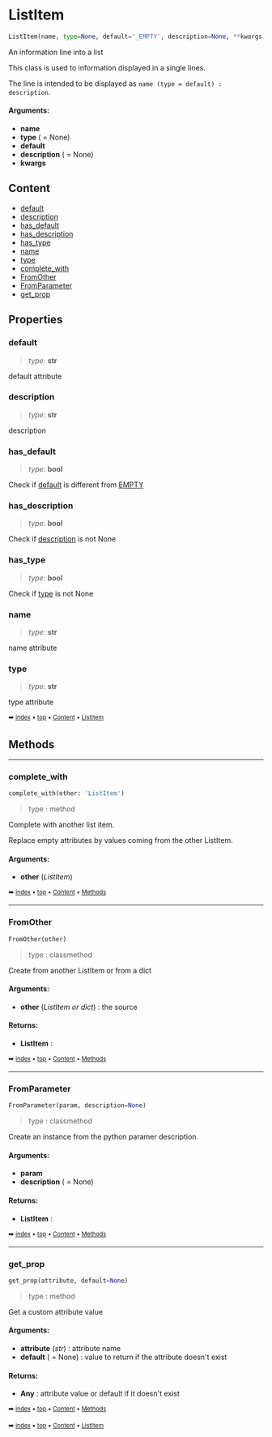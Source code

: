 # ListItem

``` python
ListItem(name, type=None, default='_EMPTY', description=None, **kwargs)
```

An information line into a list

This class is used to information displayed in a single lines.

The line is intended to be displayed as `name (type = default) : description`.

#### Arguments:
- **name**
- **type** ( = None)
- **default**
- **description** ( = None)
- **kwargs**

## Content

- [default](pydoc-listitem.md#default)
- [description](pydoc-listitem.md#description)
- [has_default](pydoc-listitem.md#has_default)
- [has_description](pydoc-listitem.md#has_description)
- [has_type](pydoc-listitem.md#has_type)
- [name](pydoc-listitem.md#name)
- [type](pydoc-listitem.md#type)
- [complete_with](pydoc-listitem.md#complete_with)
- [FromOther](pydoc-listitem.md#fromother)
- [FromParameter](pydoc-listitem.md#fromparameter)
- [get_prop](pydoc-listitem.md#get_prop)

## Properties



### default

> _type_: **str**
>

default attribute

### description

> _type_: **str**
>

description

### has_default

> _type_: **bool**
>

Check if [default](pydoc-listitem.md#default) is different from [EMPTY](pydoc---pydoc.md#empty)

### has_description

> _type_: **bool**
>

Check if [description](pydoc-listitem.md#description) is not None

### has_type

> _type_: **bool**
>

Check if [type](pydoc-listitem.md#type) is not None

### name

> _type_: **str**
>

name attribute

### type

> _type_: **str**
>

type attribute

<sub>:arrow_right: [index](index.md) :black_small_square: [top](#listitem) :black_small_square: [Content](#content) :black_small_square: [ListItem](pydoc-listitem.md)</sub>

## Methods



----------
### complete_with

``` python
complete_with(other: 'ListItem')
```


 > type : method

Complete with another list item.

Replace empty attributes by values coming from the other ListItem.

#### Arguments:
- **other** (_ListItem_)

<sub>:arrow_right: [index](index.md) :black_small_square: [top](#listitem) :black_small_square: [Content](#content) :black_small_square: [Methods](pydoc-listitem.md#methods)</sub>

----------
### FromOther

``` python
FromOther(other)
```


 > type : classmethod

Create from another ListItem or from a dict

#### Arguments:
- **other** (_ListItem or dict_) : the source



#### Returns:
- **ListItem** :

<sub>:arrow_right: [index](index.md) :black_small_square: [top](#listitem) :black_small_square: [Content](#content) :black_small_square: [Methods](pydoc-listitem.md#methods)</sub>

----------
### FromParameter

``` python
FromParameter(param, description=None)
```


 > type : classmethod

Create an instance from the python paramer description.

#### Arguments:
- **param**
- **description** ( = None)



#### Returns:
- **ListItem** :

<sub>:arrow_right: [index](index.md) :black_small_square: [top](#listitem) :black_small_square: [Content](#content) :black_small_square: [Methods](pydoc-listitem.md#methods)</sub>

----------
### get_prop

``` python
get_prop(attribute, default=None)
```


 > type : method

Get a custom attribute value

#### Arguments:
- **attribute** (_str_) : attribute name
- **default** ( = None) : value to return if the attribute doesn't exist



#### Returns:
- **Any** : attribute value or default if it doesn't exist

<sub>:arrow_right: [index](index.md) :black_small_square: [top](#listitem) :black_small_square: [Content](#content) :black_small_square: [Methods](pydoc-listitem.md#methods)</sub>

<sub>:arrow_right: [index](index.md) :black_small_square: [top](#listitem) :black_small_square: [Content](#content) :black_small_square: [ListItem](pydoc-listitem.md)</sub>
